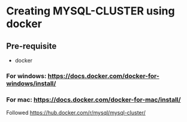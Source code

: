 # Creating MYSQL-CLUSTER using docker

## Pre-requisite
 - docker
  ### For windows: https://docs.docker.com/docker-for-windows/install/
  ### For mac: https://docs.docker.com/docker-for-mac/install/
  
 
  
  
  
Followed https://hub.docker.com/r/mysql/mysql-cluster/
